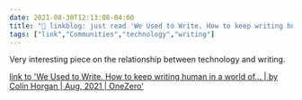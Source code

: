 ```yaml
---
date: 2021-08-30T12:13:08-04:00
title: "🔗 linkblog: just read 'We Used to Write. How to keep writing human in a world of… | by Colin Horgan | Aug, 2021 | OneZero'"
tags: ["link","Communities","technology","writing"]
---
```

Very interesting piece on the relationship between technology and writing.
 
[link to 'We Used to Write. How to keep writing human in a world of… | by Colin Horgan | Aug, 2021 | OneZero'](https://onezero.medium.com/we-used-to-write-bfed4d4eefca)
